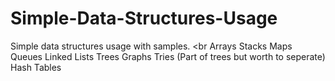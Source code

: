 # Simple-Data-Structures-Usage
Simple data structures usage with samples. <br
Arrays
Stacks
Maps
Queues
Linked Lists
Trees
Graphs
Tries (Part of trees but worth to seperate)
Hash Tables
